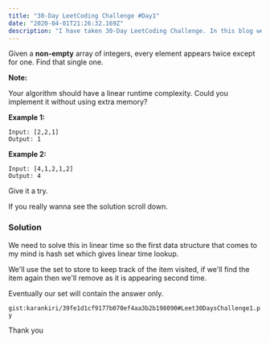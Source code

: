 ```yaml
---
title: "30-Day LeetCoding Challenge #Day1"
date: "2020-04-01T21:26:32.169Z"
description: "I have taken 30-Day LeetCoding Challenge. In this blog we'll discuss day 1's challenge."
---
```


Given a <b>non-empty</b> array of integers, every element appears twice except for one. Find that single one.

<b>Note:</b>

Your algorithm should have a linear runtime complexity. Could you implement it without using extra memory?

<b>Example 1:</b>
```
Input: [2,2,1]
Output: 1
```

<b>Example 2:</b>
```
Input: [4,1,2,1,2]
Output: 4
```

Give it a try.


If you really wanna see the solution scroll down.

### Solution
We need to solve this in linear time so the first data structure that comes to my mind is hash set which gives linear time lookup.

We'll use the set to store to keep track of the item visited, if we'll find the item again then we'll remove as it is appearing second time.

Eventually our set will contain the answer only.

`gist:karankiri/39fe1d1cf9177b070ef4aa3b2b198090#Leet30DaysChallenge1.py`


Thank you